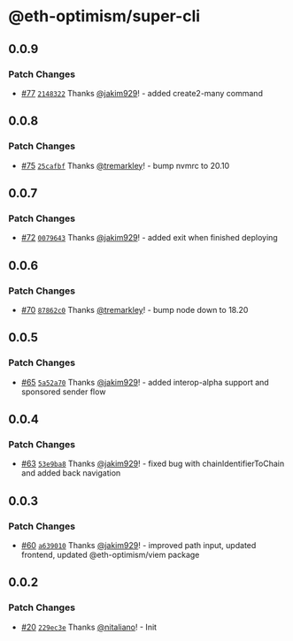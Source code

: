 # @eth-optimism/super-cli

## 0.0.9

### Patch Changes

- [#77](https://github.com/ethereum-optimism/super-cli/pull/77) [`2148322`](https://github.com/ethereum-optimism/super-cli/commit/21483224bf2a0ceabbe8d16bd19cb39a98f47ff1) Thanks [@jakim929](https://github.com/jakim929)! - added create2-many command

## 0.0.8

### Patch Changes

- [#75](https://github.com/ethereum-optimism/super-cli/pull/75) [`25cafbf`](https://github.com/ethereum-optimism/super-cli/commit/25cafbf3ed41393591044830503a8d76cb014d6b) Thanks [@tremarkley](https://github.com/tremarkley)! - bump nvmrc to 20.10

## 0.0.7

### Patch Changes

- [#72](https://github.com/ethereum-optimism/super-cli/pull/72) [`0079643`](https://github.com/ethereum-optimism/super-cli/commit/00796432e682e327bf3a3a962a482a4b28d635ee) Thanks [@jakim929](https://github.com/jakim929)! - added exit when finished deploying

## 0.0.6

### Patch Changes

- [#70](https://github.com/ethereum-optimism/super-cli/pull/70) [`87862c0`](https://github.com/ethereum-optimism/super-cli/commit/87862c0f5da41f2d7a8f8a2b7c26abac8499eb3a) Thanks [@tremarkley](https://github.com/tremarkley)! - bump node down to 18.20

## 0.0.5

### Patch Changes

- [#65](https://github.com/ethereum-optimism/super-cli/pull/65) [`5a52a70`](https://github.com/ethereum-optimism/super-cli/commit/5a52a7064f47e3932084ee1ef8f153156bb08a4b) Thanks [@jakim929](https://github.com/jakim929)! - added interop-alpha support and sponsored sender flow

## 0.0.4

### Patch Changes

- [#63](https://github.com/ethereum-optimism/super-cli/pull/63) [`53e9ba8`](https://github.com/ethereum-optimism/super-cli/commit/53e9ba88c269e02fb5c4932dd9b937c952c7c37b) Thanks [@jakim929](https://github.com/jakim929)! - fixed bug with chainIdentifierToChain and added back navigation

## 0.0.3

### Patch Changes

- [#60](https://github.com/ethereum-optimism/super-cli/pull/60) [`a639010`](https://github.com/ethereum-optimism/super-cli/commit/a6390104897e30d77cb73bbfc18fa82076604f5c) Thanks [@jakim929](https://github.com/jakim929)! - improved path input, updated frontend, updated @eth-optimism/viem package

## 0.0.2

### Patch Changes

- [#20](https://github.com/ethereum-optimism/super-cli/pull/20) [`229ec3e`](https://github.com/ethereum-optimism/super-cli/commit/229ec3e4849707ddd370ae1a9a12eb96a489bff5) Thanks [@nitaliano](https://github.com/nitaliano)! - Init

